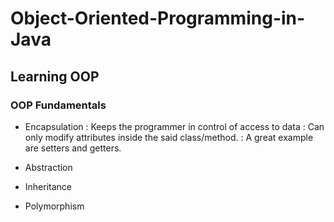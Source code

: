 # Object-Oriented-Programming-in-Java

## Learning OOP

### OOP Fundamentals

- Encapsulation
: Keeps the programmer in control of access to data
: Can only modify attributes inside the said class/method.
: A great example are setters and getters.

- Abstraction
- Inheritance
- Polymorphism




